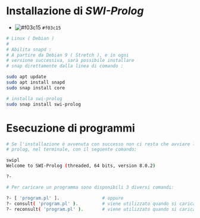 
# Installazione di *SWI-Prolog*
- ![#f03c15](https://via.placeholder.com/15/f03c15/000000?text=+) `#f03c15`

```bash
# Linux ( Debian )
#
# Abilita snapd :
# A partire da Debian 9 ( Stretch ), e in ogni 
# versione successiva, sarà possibile installare
# snap direttamente dalla linea di comando :

sudo apt update
sudo apt install snapd
sudo snap install core

# installa swi-prolog
sudo snap install swi-prolog
```

# Esecuzione di programmi 

```bash
# Se l'installazione è avvenuta con successo non ci resta che avviare l'interprete
# prolog, nel terminale, con il seguente comando:

swipl 
Welcome to SWI-Prolog (threaded, 64 bits, version 8.0.2)

?- 
```

```bash
# Per caricare un programma sono disponibili 3 diversi comandi:

?- [ 'program.pl' ].                # oppure
?- consult( 'program.pl' ).         # viene utilizzato quando si carica un programma per la prima volta
?- reconsult( 'program.pl' ).       # viene utilizzato quando si carica un programma dopo una correzione
```

